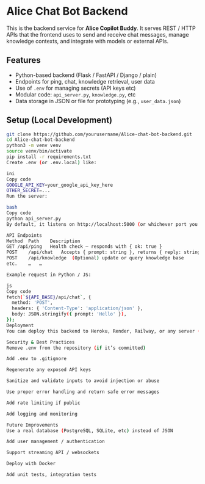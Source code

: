 # Alice Chat Bot Backend

This is the backend service for **Alice Copilot Buddy**. It serves REST / HTTP APIs that the frontend uses to send and receive chat messages, manage knowledge contexts, and integrate with models or external APIs.

## Features

- Python-based backend (Flask / FastAPI / Django / plain)  
- Endpoints for ping, chat, knowledge retrieval, user data  
- Use of `.env` for managing secrets (API keys etc)  
- Modular code: `api_server.py`, `knowledge.py`, etc  
- Data storage in JSON or file for prototyping (e.g., `user_data.json`)  

## Setup (Local Development)

```bash
git clone https://github.com/yourusername/Alice-chat-bot-backend.git
cd Alice-chat-bot-backend
python3 -m venv venv
source venv/bin/activate
pip install -r requirements.txt
Create .env (or .env.local) like:

ini
Copy code
GOOGLE_API_KEY=your_google_api_key_here
OTHER_SECRET=...
Run the server:

bash
Copy code
python api_server.py
By default, it listens on http://localhost:5000 (or whichever port you configure).

API Endpoints
Method	Path	Description
GET	/api/ping	Health check — responds with { ok: true }
POST	/api/chat	Accepts { prompt: string }, returns { reply: string }
POST	/api/knowledge	(Optional) update or query knowledge base
etc.	…	…

Example request in Python / JS:

js
Copy code
fetch(`${API_BASE}/api/chat`, {
  method: 'POST',
  headers: { 'Content-Type': 'application/json' },
  body: JSON.stringify({ prompt: 'Hello' }),
});
Deployment
You can deploy this backend to Heroku, Render, Railway, or any server (AWS, DigitalOcean). Make sure to keep the .env file / secrets secure (not in the repo). Use environment variables in your deployment platform.

Security & Best Practices
Remove .env from the repository (if it’s committed)

Add .env to .gitignore

Regenerate any exposed API keys

Sanitize and validate inputs to avoid injection or abuse

Use proper error handling and return safe error messages

Add rate limiting if public

Add logging and monitoring

Future Improvements
Use a real database (PostgreSQL, SQLite, etc) instead of JSON

Add user management / authentication

Support streaming API / websockets

Deploy with Docker

Add unit tests, integration tests
